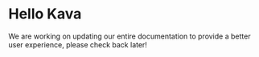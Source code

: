 # Hello Kava 

We are working on updating our entire documentation to provide a better user experience, please check back later!